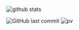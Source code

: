 ![github stats](https://github-readme-stats.vercel.app/api?username=VictorHenrich&show_icons=true&theme=dracula&hide=stars,issues)

![GitHub last commit](https://img.shields.io/github/last-commit/VictorHenrich/VictorHenrich)
![pv](https://pageview.vercel.app/?github_user=VictorHenrich)
